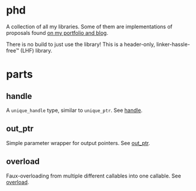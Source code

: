 # phd

A collection of all my libraries. Some of them are implementations of proposals found [on my portfolio and blog](https://thephd.github.io/portfolio/standard).

There is no build to just use the library! This is a header-only, linker-hassle-free™ (LHF) library.

# parts

## handle

A `unique_handle` type, similar to `unique_ptr`. See [handle](docs/quick/handle.md).

## out_ptr

Simple parameter wrapper for output pointers. See [out_ptr](docs/quick/out_ptr.md).

## overload

Faux-overloading from multiple different callables into one callable. See [overload](docs/quick/overload.md).
